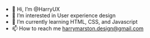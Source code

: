 - 👋 Hi, I’m @HarryUX
- 👀 I’m interested in User experience design
- 🌱 I’m currently learning HTML, CSS, and Javascript
- 📫 How to reach me harrymarston.design@gmail.com

<!---
HarryUX/HarryUX is a ✨ special ✨ repository because its `README.md` (this file) appears on your GitHub profile.
You can click the Preview link to take a look at your changes.
--->
